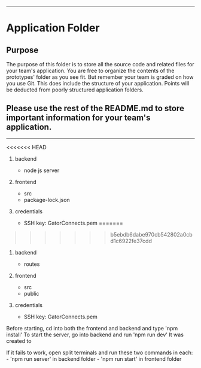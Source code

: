 *********************************************************************************************************************************************
# Application Folder

## Purpose
The purpose of this folder is to store all the source code and related files for your team's application. You are free 
to organize the contents of the prototypes' folder as you see fit. But remember your team is graded on how you use Git. 
This does include the structure of your application. Points will be deducted from poorly structured application folders.

## Please use the rest of the README.md to store important information for your team's application. 
*********************************************************************************************************************************************
<<<<<<< HEAD

1. backend
    - node js server

2. frontend
    - src
    - package-lock.json

3. credentials
    - SSH key: GatorConnects.pem
=======
>>>>>>> b5ebdb6dabe970cb542802a0cbd1c6922fe37cdd

1. backend
    - routes

2. frontend
    - src
    - public

3. credentials
    - SSH key: GatorConnects.pem

Before starting, cd into both the frontend and backend and type 'npm install'
To start the server, go into backend and run 'npm run dev'
It was created to 

If it fails to work, open split terminals and run these two commands in each:
    - 'npm run server' in backend folder
    - 'npm run start' in frontend folder
